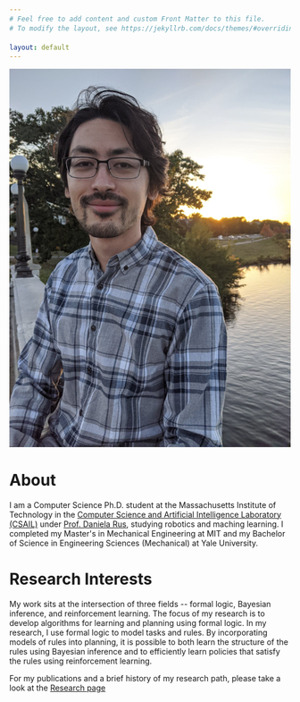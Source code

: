 ```yaml
---
# Feel free to add content and custom Front Matter to this file.
# To modify the layout, see https://jekyllrb.com/docs/themes/#overriding-theme-defaults

layout: default
---
```


![Profile](/assets/brandon-profile.jpg#profile)

# About

I am a Computer Science Ph.D. student at the Massachusetts Institute of Technology in the [Computer Science and Artificial Intelligence Laboratory (CSAIL)](https://www.csail.mit.edu/) under [Prof. Daniela Rus](http://danielarus.csail.mit.edu/), studying robotics and maching learning. I completed my Master's in Mechanical Engineering at MIT and my Bachelor of Science in Engineering Sciences (Mechanical) at Yale University.

# Research Interests

My work sits at the intersection of three fields -- formal logic, Bayesian inference, and reinforcement learning. The focus of my research is to develop algorithms for learning and planning using formal logic. In my research, I use formal logic to model tasks and rules. By incorporating models of rules into planning, it is possible to both learn the structure of the rules using Bayesian inference and to efficiently learn policies that satisfy the rules using reinforcement learning.

For my publications and a brief history of my research path, please take a look at the [Research page](/research/)